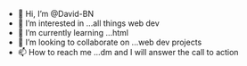 - 👋 Hi, I’m @David-BN
- 👀 I’m interested in ...all things web dev
- 🌱 I’m currently learning ...html
- 💞️ I’m looking to collaborate on ...web dev projects
- 📫 How to reach me ...dm and I will answer the call to action

<!---
David-BN/David-BN is a ✨ special ✨ repository because its `README.md` (this file) appears on your GitHub profile.
You can click the Preview link to take a look at your changes.
--->
